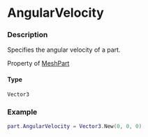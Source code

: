 # AngularVelocity

### Description

Specifies the angular velocity of a part.

Property of [MeshPart](/classes/MeshPart/)

#### Type

`Vector3`

### Example

```lua
part.AngularVelocity = Vector3.New(0, 0, 0)
```
